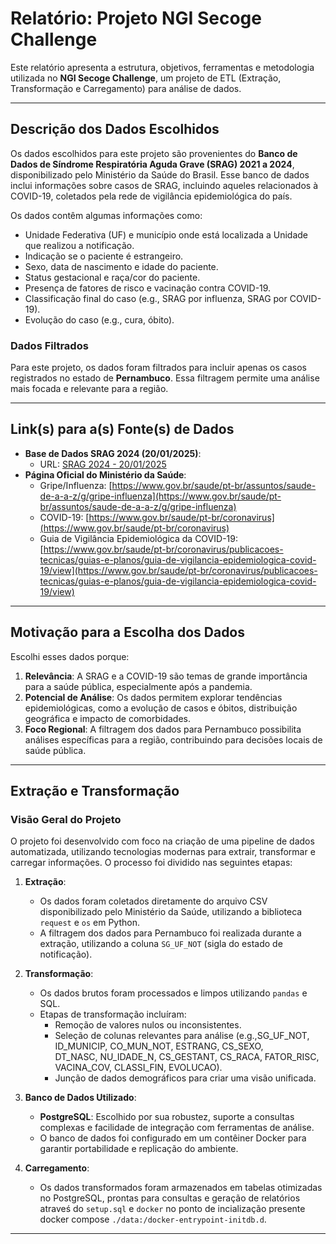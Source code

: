 # Relatório: Projeto NGI Secoge Challenge

Este relatório apresenta a estrutura, objetivos, ferramentas e metodologia utilizada no **NGI Secoge Challenge**, um projeto de ETL (Extração, Transformação e Carregamento) para análise de dados.

---

## Descrição dos Dados Escolhidos

Os dados escolhidos para este projeto são provenientes do **Banco de Dados de Síndrome Respiratória Aguda Grave (SRAG) 2021 a 2024**, disponibilizado pelo Ministério da Saúde do Brasil. Esse banco de dados inclui informações sobre casos de SRAG, incluindo aqueles relacionados à COVID-19, coletados pela rede de vigilância epidemiológica do país.

Os dados contêm algumas informações como:

- Unidade Federativa (UF) e município onde está localizada a Unidade que realizou a notificação.
- Indicação se o paciente é estrangeiro.
- Sexo, data de nascimento e idade do paciente.
- Status gestacional e raça/cor do paciente.
- Presença de fatores de risco e vacinação contra COVID-19.
- Classificação final do caso (e.g., SRAG por influenza, SRAG por COVID-19).
- Evolução do caso (e.g., cura, óbito).

### Dados Filtrados
Para este projeto, os dados foram filtrados para incluir apenas os casos registrados no estado de **Pernambuco**. Essa filtragem permite uma análise mais focada e relevante para a região.

---

## Link(s) para a(s) Fonte(s) de Dados

- **Base de Dados SRAG 2024 (20/01/2025)**:
  - URL: [SRAG 2024 - 20/01/2025](https://s3.sa-east-1.amazonaws.com/ckan.saude.gov.br/SRAG/2024/INFLUD24-20-01-2025.csv)
- **Página Oficial do Ministério da Saúde**:
  - Gripe/Influenza: [https://www.gov.br/saude/pt-br/assuntos/saude-de-a-a-z/g/gripe-influenza](https://www.gov.br/saude/pt-br/assuntos/saude-de-a-a-z/g/gripe-influenza)
  - COVID-19: [https://www.gov.br/saude/pt-br/coronavirus](https://www.gov.br/saude/pt-br/coronavirus)
  - Guia de Vigilância Epidemiológica da COVID-19: [https://www.gov.br/saude/pt-br/coronavirus/publicacoes-tecnicas/guias-e-planos/guia-de-vigilancia-epidemiologica-covid-19/view](https://www.gov.br/saude/pt-br/coronavirus/publicacoes-tecnicas/guias-e-planos/guia-de-vigilancia-epidemiologica-covid-19/view)

---

## Motivação para a Escolha dos Dados

Escolhi esses dados porque:
1. **Relevância**: A SRAG e a COVID-19 são temas de grande importância para a saúde pública, especialmente após a pandemia.
2. **Potencial de Análise**: Os dados permitem explorar tendências epidemiológicas, como a evolução de casos e óbitos, distribuição geográfica e impacto de comorbidades.
3. **Foco Regional**: A filtragem dos dados para Pernambuco possibilita análises específicas para a região, contribuindo para decisões locais de saúde pública.

---

## Extração e Transformação

### Visão Geral do Projeto

O projeto foi desenvolvido com foco na criação de uma pipeline de dados automatizada, utilizando tecnologias modernas para extrair, transformar e carregar informações. O processo foi dividido nas seguintes etapas:

1. **Extração**:
   - Os dados foram coletados diretamente do arquivo CSV disponibilizado pelo Ministério da Saúde, utilizando a biblioteca `request` e `os` em Python.
   - A filtragem dos dados para Pernambuco foi realizada durante a extração, utilizando a coluna `SG_UF_NOT` (sigla do estado de notificação).

2. **Transformação**:
   - Os dados brutos foram processados e limpos utilizando `pandas` e SQL.
   - Etapas de transformação incluíram:
     - Remoção de valores nulos ou inconsistentes.
     - Seleção de colunas relevantes para análise (e.g.,SG_UF_NOT, ID_MUNICIP, CO_MUN_NOT, ESTRANG, CS_SEXO,  
DT_NASC, NU_IDADE_N, CS_GESTANT, CS_RACA, FATOR_RISC, VACINA_COV, CLASSI_FIN, EVOLUCAO).
     - Junção de dados demográficos para criar uma visão unificada.

3. **Banco de Dados Utilizado**:
   - **PostgreSQL**: Escolhido por sua robustez, suporte a consultas complexas e facilidade de integração com ferramentas de análise.
   - O banco de dados foi configurado em um contêiner Docker para garantir portabilidade e replicação do ambiente.

4. **Carregamento**:
   - Os dados transformados foram armazenados em tabelas otimizadas no PostgreSQL, prontas para consultas e geração de relatórios atraveś do `setup.sql` e `docker` no ponto de incialização presente docker compose `./data:/docker-entrypoint-initdb.d`.

---

